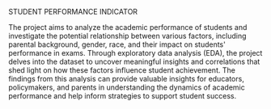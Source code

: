 
STUDENT PERFORMANCE INDICATOR


The project aims to analyze the academic performance of students and investigate the potential relationship between various factors, including parental background, gender, race, and their impact on students' performance in exams. Through exploratory data analysis (EDA), the project delves into the dataset to uncover meaningful insights and correlations that shed light on how these factors influence student achievement. The findings from this analysis can provide valuable insights for educators, policymakers, and parents in understanding the dynamics of academic performance and help inform strategies to support student success.
